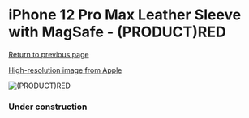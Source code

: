# iPhone 12 Pro Max Leather Sleeve with MagSafe - (PRODUCT)RED

[Return to previous page](/iphone_12)

[High-resolution image from Apple](https://store.storeimages.cdn-apple.com/8756/as-images.apple.com/is/MHYJ3?wid=4500&hei=4500&fmt=png)

<div style="width: 384px"><img src="/everysource/MHYJ3.png" alt="(PRODUCT)RED"></div>

### Under construction
